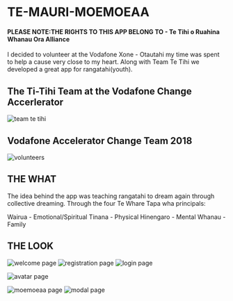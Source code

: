 # TE-MAURI-MOEMOEAA
#### PLEASE NOTE:THE RIGHTS TO THIS APP BELONG TO - Te Tihi o Ruahina Whanau Ora Alliance
I decided to volunteer at the Vodafone Xone - Otautahi my time was spent to help a cause very close to my heart. Along with Team Te Tihi we developed a great app for rangatahi(youth). 


## The Ti-Tihi Team at the Vodafone Change Accerlerator

![team te tihi](https://user-images.githubusercontent.com/36146995/46374080-49f25580-c6ec-11e8-94b5-daa8fdf24368.jpg)


## Vodafone Accelerator Change Team 2018

![volunteers](https://user-images.githubusercontent.com/36146995/46384063-29d48d80-c710-11e8-8105-ca72e34f28ec.jpg)


## THE WHAT

The idea behind the app was teaching rangatahi to dream again through collective dreaming. Through the four Te Whare Tapa wha principals: 

Wairua -    Emotional/Spiritual
Tinana -    Physical
Hinengaro - Mental
Whanau -    Family


## THE LOOK

![welcome page](https://user-images.githubusercontent.com/36146995/46374421-2ed41580-c6ed-11e8-9873-13baab648246.jpg)
![registration page](https://user-images.githubusercontent.com/36146995/46374495-50350180-c6ed-11e8-8081-5a59262f70bd.jpg)
![login page](https://user-images.githubusercontent.com/36146995/46374527-63e06800-c6ed-11e8-9130-2d56e39360d0.jpg)

![avatar page](https://user-images.githubusercontent.com/36146995/46374568-7ce91900-c6ed-11e8-8aa2-48f7c42c2c0a.jpg)

![moemoeaa page](https://user-images.githubusercontent.com/36146995/46374596-938f7000-c6ed-11e8-91b0-11c54564d1b5.jpg)
![modal page](https://user-images.githubusercontent.com/36146995/46374612-9b4f1480-c6ed-11e8-87fb-83556e98cbe9.jpg)






